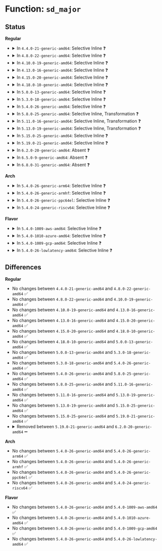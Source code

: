 # Function: <code>sd_major</code>

## Status
<b>Regular</b>
<ul>
<li>
<details>
<summary>In <code>4.4.0-21-generic-amd64</code>: Selective Inline ❓</summary>

```c
int sd_major(int major_idx)
```

```json
{
  "name": "sd_major",
  "collision_type": "Unique Static",
  "inline_type": "Selective",
  "funcs": [
    {
      "addr": 18446744071584859296,
      "name": "sd_major",
      "external": false,
      "loc": "drivers/scsi/sd.c:554",
      "file": "drivers/scsi/sd.c",
      "inline": "not declared, inlined",
      "caller_inline": [],
      "caller_func": [
        "drivers/scsi/sd.c:exit_sd",
        "drivers/scsi/sd.c:exit_sd",
        "drivers/scsi/sd.c:init_sd",
        "drivers/scsi/sd.c:init_sd",
        "drivers/scsi/sd.c:init_sd",
        "drivers/scsi/sd.c:sd_probe_async"
      ]
    }
  ],
  "symbols": [
    {
      "addr": 18446744071584859296,
      "name": "sd_major",
      "section": ".text",
      "bind": "STB_LOCAL",
      "size": 42
    }
  ]
}
```
</details>
</li>
<li>
<details>
<summary>In <code>4.8.0-22-generic-amd64</code>: Selective Inline ❓</summary>

```c
int sd_major(int major_idx)
```

```json
{
  "name": "sd_major",
  "collision_type": "Unique Static",
  "inline_type": "Selective",
  "funcs": [
    {
      "addr": 18446744071585221952,
      "name": "sd_major",
      "external": false,
      "loc": "drivers/scsi/sd.c:554",
      "file": "drivers/scsi/sd.c",
      "inline": "not declared, inlined",
      "caller_inline": [],
      "caller_func": [
        "drivers/scsi/sd.c:exit_sd",
        "drivers/scsi/sd.c:exit_sd",
        "drivers/scsi/sd.c:init_sd",
        "drivers/scsi/sd.c:init_sd",
        "drivers/scsi/sd.c:init_sd",
        "drivers/scsi/sd.c:sd_probe_async"
      ]
    }
  ],
  "symbols": [
    {
      "addr": 18446744071585221952,
      "name": "sd_major",
      "section": ".text",
      "bind": "STB_LOCAL",
      "size": 42
    }
  ]
}
```
</details>
</li>
<li>
<details>
<summary>In <code>4.10.0-19-generic-amd64</code>: Selective Inline ❓</summary>

```c
int sd_major(int major_idx)
```

```json
{
  "name": "sd_major",
  "collision_type": "Unique Static",
  "inline_type": "Selective",
  "funcs": [
    {
      "addr": 18446744071585416912,
      "name": "sd_major",
      "external": false,
      "loc": "drivers/scsi/sd.c:561",
      "file": "drivers/scsi/sd.c",
      "inline": "not declared, inlined",
      "caller_inline": [],
      "caller_func": [
        "drivers/scsi/sd.c:exit_sd",
        "drivers/scsi/sd.c:exit_sd",
        "drivers/scsi/sd.c:init_sd",
        "drivers/scsi/sd.c:init_sd",
        "drivers/scsi/sd.c:init_sd",
        "drivers/scsi/sd.c:sd_probe_async"
      ]
    }
  ],
  "symbols": [
    {
      "addr": 18446744071585416912,
      "name": "sd_major",
      "section": ".text",
      "bind": "STB_LOCAL",
      "size": 42
    }
  ]
}
```
</details>
</li>
<li>
<details>
<summary>In <code>4.13.0-16-generic-amd64</code>: Selective Inline ❓</summary>

```c
int sd_major(int major_idx)
```

```json
{
  "name": "sd_major",
  "collision_type": "Unique Static",
  "inline_type": "Selective",
  "funcs": [
    {
      "addr": 18446744071585498048,
      "name": "sd_major",
      "external": false,
      "loc": "drivers/scsi/sd.c:591",
      "file": "drivers/scsi/sd.c",
      "inline": "not declared, inlined",
      "caller_inline": [],
      "caller_func": [
        "drivers/scsi/sd.c:exit_sd",
        "drivers/scsi/sd.c:exit_sd",
        "drivers/scsi/sd.c:init_sd",
        "drivers/scsi/sd.c:init_sd",
        "drivers/scsi/sd.c:init_sd",
        "drivers/scsi/sd.c:sd_probe_async"
      ]
    }
  ],
  "symbols": [
    {
      "addr": 18446744071585498048,
      "name": "sd_major",
      "section": ".text",
      "bind": "STB_LOCAL",
      "size": 42
    }
  ]
}
```
</details>
</li>
<li>
<details>
<summary>In <code>4.15.0-20-generic-amd64</code>: Selective Inline ❓</summary>

```c
int sd_major(int major_idx)
```

```json
{
  "name": "sd_major",
  "collision_type": "Unique Static",
  "inline_type": "Selective",
  "funcs": [
    {
      "addr": 18446744071585929728,
      "name": "sd_major",
      "external": false,
      "loc": "drivers/scsi/sd.c:599",
      "file": "drivers/scsi/sd.c",
      "inline": "not declared, inlined",
      "caller_inline": [],
      "caller_func": [
        "drivers/scsi/sd.c:exit_sd",
        "drivers/scsi/sd.c:exit_sd",
        "drivers/scsi/sd.c:init_sd",
        "drivers/scsi/sd.c:init_sd",
        "drivers/scsi/sd.c:init_sd",
        "drivers/scsi/sd.c:sd_probe_async"
      ]
    }
  ],
  "symbols": [
    {
      "addr": 18446744071585929728,
      "name": "sd_major",
      "section": ".text",
      "bind": "STB_LOCAL",
      "size": 45
    }
  ]
}
```
</details>
</li>
<li>
<details>
<summary>In <code>4.18.0-10-generic-amd64</code>: Selective Inline ❓</summary>

```c
int sd_major(int major_idx)
```

```json
{
  "name": "sd_major",
  "collision_type": "Unique Static",
  "inline_type": "Selective",
  "funcs": [
    {
      "addr": 18446744071586177120,
      "name": "sd_major",
      "external": false,
      "loc": "drivers/scsi/sd.c:599",
      "file": "drivers/scsi/sd.c",
      "inline": "not declared, inlined",
      "caller_inline": [],
      "caller_func": [
        "drivers/scsi/sd.c:exit_sd",
        "drivers/scsi/sd.c:exit_sd",
        "drivers/scsi/sd.c:init_sd",
        "drivers/scsi/sd.c:init_sd",
        "drivers/scsi/sd.c:init_sd",
        "drivers/scsi/sd.c:sd_probe_async"
      ]
    }
  ],
  "symbols": [
    {
      "addr": 18446744071586177120,
      "name": "sd_major",
      "section": ".text",
      "bind": "STB_LOCAL",
      "size": 45
    }
  ]
}
```
</details>
</li>
<li>
<details>
<summary>In <code>5.0.0-13-generic-amd64</code>: Selective Inline ❓</summary>

```c
int sd_major(int major_idx)
```

```json
{
  "name": "sd_major",
  "collision_type": "Unique Static",
  "inline_type": "Selective",
  "funcs": [
    {
      "addr": 18446744071586319408,
      "name": "sd_major",
      "external": false,
      "loc": "drivers/scsi/sd.c:606",
      "file": "drivers/scsi/sd.c",
      "inline": "not declared, inlined",
      "caller_inline": [],
      "caller_func": [
        "drivers/scsi/sd.c:exit_sd",
        "drivers/scsi/sd.c:exit_sd",
        "drivers/scsi/sd.c:init_sd",
        "drivers/scsi/sd.c:init_sd",
        "drivers/scsi/sd.c:init_sd",
        "drivers/scsi/sd.c:sd_probe_async"
      ]
    }
  ],
  "symbols": [
    {
      "addr": 18446744071586319408,
      "name": "sd_major",
      "section": ".text",
      "bind": "STB_LOCAL",
      "size": 41
    }
  ]
}
```
</details>
</li>
<li>
<details>
<summary>In <code>5.3.0-18-generic-amd64</code>: Selective Inline ❓</summary>

```c
int sd_major(int major_idx)
```

```json
{
  "name": "sd_major",
  "collision_type": "Unique Static",
  "inline_type": "Selective",
  "funcs": [
    {
      "addr": 18446744071586562816,
      "name": "sd_major",
      "external": false,
      "loc": "drivers/scsi/sd.c:608",
      "file": "drivers/scsi/sd.c",
      "inline": "not declared, inlined",
      "caller_inline": [],
      "caller_func": [
        "drivers/scsi/sd.c:exit_sd",
        "drivers/scsi/sd.c:exit_sd",
        "drivers/scsi/sd.c:init_sd",
        "drivers/scsi/sd.c:init_sd",
        "drivers/scsi/sd.c:init_sd",
        "drivers/scsi/sd.c:sd_probe"
      ]
    }
  ],
  "symbols": [
    {
      "addr": 18446744071586562816,
      "name": "sd_major",
      "section": ".text",
      "bind": "STB_LOCAL",
      "size": 47
    }
  ]
}
```
</details>
</li>
<li>
<details>
<summary>In <code>5.4.0-26-generic-amd64</code>: Selective Inline ❓</summary>

```c
int sd_major(int major_idx)
```

```json
{
  "name": "sd_major",
  "collision_type": "Unique Static",
  "inline_type": "Selective",
  "funcs": [
    {
      "addr": 18446744071586709920,
      "name": "sd_major",
      "external": false,
      "loc": "drivers/scsi/sd.c:608",
      "file": "drivers/scsi/sd.c",
      "inline": "not declared, inlined",
      "caller_inline": [],
      "caller_func": [
        "drivers/scsi/sd.c:exit_sd",
        "drivers/scsi/sd.c:exit_sd",
        "drivers/scsi/sd.c:init_sd",
        "drivers/scsi/sd.c:init_sd",
        "drivers/scsi/sd.c:init_sd",
        "drivers/scsi/sd.c:sd_probe"
      ]
    }
  ],
  "symbols": [
    {
      "addr": 18446744071586709920,
      "name": "sd_major",
      "section": ".text",
      "bind": "STB_LOCAL",
      "size": 47
    }
  ]
}
```
</details>
</li>
<li>
<details>
<summary>In <code>5.8.0-25-generic-amd64</code>: Selective Inline, Transformation ❓</summary>

```c
int sd_major(int major_idx)
```

```json
{
  "name": "sd_major",
  "collision_type": "Unique Static",
  "inline_type": "Selective",
  "funcs": [
    {
      "addr": 18446744071587528392,
      "name": "sd_major",
      "external": false,
      "loc": "drivers/scsi/sd.c:622",
      "file": "drivers/scsi/sd.c",
      "inline": "not declared, inlined",
      "caller_inline": [
        "drivers/scsi/sd.c:sd_probe"
      ],
      "caller_func": [
        "drivers/scsi/sd.c:exit_sd",
        "drivers/scsi/sd.c:exit_sd",
        "drivers/scsi/sd.c:init_sd",
        "drivers/scsi/sd.c:init_sd",
        "drivers/scsi/sd.c:init_sd"
      ]
    }
  ],
  "symbols": [
    {
      "addr": 18446744071587509792,
      "name": "sd_major.part.0",
      "section": ".text",
      "bind": "STB_LOCAL",
      "size": 11
    },
    {
      "addr": 18446744071587509808,
      "name": "sd_major",
      "section": ".text",
      "bind": "STB_LOCAL",
      "size": 42
    }
  ]
}
```
</details>
</li>
<li>
<details>
<summary>In <code>5.11.0-16-generic-amd64</code>: Selective Inline, Transformation ❓</summary>

```c
int sd_major(int major_idx)
```

```json
{
  "name": "sd_major",
  "collision_type": "Unique Static",
  "inline_type": "Selective",
  "funcs": [
    {
      "addr": 18446744071587592996,
      "name": "sd_major",
      "external": false,
      "loc": "drivers/scsi/sd.c:654",
      "file": "drivers/scsi/sd.c",
      "inline": "not declared, inlined",
      "caller_inline": [
        "drivers/scsi/sd.c:sd_probe"
      ],
      "caller_func": [
        "drivers/scsi/sd.c:exit_sd",
        "drivers/scsi/sd.c:init_sd",
        "drivers/scsi/sd.c:init_sd"
      ]
    }
  ],
  "symbols": [
    {
      "addr": 18446744071587576128,
      "name": "sd_major.part.0",
      "section": ".text",
      "bind": "STB_LOCAL",
      "size": 11
    },
    {
      "addr": 18446744071587576144,
      "name": "sd_major",
      "section": ".text",
      "bind": "STB_LOCAL",
      "size": 42
    }
  ]
}
```
</details>
</li>
<li>
<details>
<summary>In <code>5.13.0-19-generic-amd64</code>: Selective Inline, Transformation ❓</summary>

```c
int sd_major(int major_idx)
```

```json
{
  "name": "sd_major",
  "collision_type": "Unique Static",
  "inline_type": "Selective",
  "funcs": [
    {
      "addr": 18446744071587474086,
      "name": "sd_major",
      "external": false,
      "loc": "drivers/scsi/sd.c:654",
      "file": "drivers/scsi/sd.c",
      "inline": "not declared, inlined",
      "caller_inline": [
        "drivers/scsi/sd.c:sd_probe"
      ],
      "caller_func": [
        "drivers/scsi/sd.c:exit_sd",
        "drivers/scsi/sd.c:init_sd",
        "drivers/scsi/sd.c:init_sd"
      ]
    }
  ],
  "symbols": [
    {
      "addr": 18446744071587459920,
      "name": "sd_major.part.0",
      "section": ".text",
      "bind": "STB_LOCAL",
      "size": 11
    },
    {
      "addr": 18446744071587459936,
      "name": "sd_major",
      "section": ".text",
      "bind": "STB_LOCAL",
      "size": 42
    }
  ]
}
```
</details>
</li>
<li>
<details>
<summary>In <code>5.15.0-25-generic-amd64</code>: Selective Inline ❓</summary>

```c
int sd_major(int major_idx)
```

```json
{
  "name": "sd_major",
  "collision_type": "Unique Static",
  "inline_type": "Selective",
  "funcs": [
    {
      "addr": 18446744071588049183,
      "name": "sd_major",
      "external": false,
      "loc": "drivers/scsi/sd.c:653",
      "file": "drivers/scsi/sd.c",
      "inline": "not declared, inlined",
      "caller_inline": [
        "drivers/scsi/sd.c:sd_probe"
      ],
      "caller_func": [
        "drivers/scsi/sd.c:exit_sd",
        "drivers/scsi/sd.c:init_sd",
        "drivers/scsi/sd.c:init_sd"
      ]
    }
  ],
  "symbols": [
    {
      "addr": 18446744071588028064,
      "name": "sd_major",
      "section": ".text",
      "bind": "STB_LOCAL",
      "size": 41
    }
  ]
}
```
</details>
</li>
<li>
<details>
<summary>In <code>5.19.0-21-generic-amd64</code>: Selective Inline ❓</summary>

```c
int sd_major(int major_idx)
```

```json
{
  "name": "sd_major",
  "collision_type": "Unique Static",
  "inline_type": "Selective",
  "funcs": [
    {
      "addr": 18446744071589412319,
      "name": "sd_major",
      "external": false,
      "loc": "drivers/scsi/sd.c:645",
      "file": "drivers/scsi/sd.c",
      "inline": "not declared, inlined",
      "caller_inline": [
        "drivers/scsi/sd.c:sd_probe"
      ],
      "caller_func": [
        "drivers/scsi/sd.c:exit_sd",
        "drivers/scsi/sd.c:init_sd",
        "drivers/scsi/sd.c:init_sd"
      ]
    }
  ],
  "symbols": [
    {
      "addr": 18446744071589390592,
      "name": "sd_major",
      "section": ".text",
      "bind": "STB_LOCAL",
      "size": 57
    }
  ]
}
```
</details>
</li>
<li>
<details>
<summary>In <code>6.2.0-20-generic-amd64</code>: Absent ❓</summary>

```json
{
  "name": "sd_major",
  "collision_type": "Unique Static",
  "inline_type": "Full",
  "funcs": [
    {
      "addr": 18446744071632001671,
      "name": "sd_major",
      "external": false,
      "loc": "drivers/scsi/sd.c:645",
      "file": "drivers/scsi/sd.c",
      "inline": "not declared, inlined",
      "caller_inline": [
        "drivers/scsi/sd.c:exit_sd",
        "drivers/scsi/sd.c:init_sd",
        "drivers/scsi/sd.c:init_sd",
        "drivers/scsi/sd.c:sd_probe"
      ],
      "caller_func": []
    }
  ],
  "symbols": []
}
```
</details>
</li>
<li>
<details>
<summary>In <code>6.5.0-9-generic-amd64</code>: Absent ❓</summary>

```json
{
  "name": "sd_major",
  "collision_type": "Unique Static",
  "inline_type": "Full",
  "funcs": [
    {
      "addr": 18446744071623886583,
      "name": "sd_major",
      "external": false,
      "loc": "drivers/scsi/sd.c:644",
      "file": "drivers/scsi/sd.c",
      "inline": "not declared, inlined",
      "caller_inline": [
        "drivers/scsi/sd.c:exit_sd",
        "drivers/scsi/sd.c:init_sd",
        "drivers/scsi/sd.c:init_sd",
        "drivers/scsi/sd.c:sd_probe"
      ],
      "caller_func": []
    }
  ],
  "symbols": []
}
```
</details>
</li>
<li>
<details>
<summary>In <code>6.8.0-31-generic-amd64</code>: Absent ❓</summary>

```json
{
  "name": "sd_major",
  "collision_type": "Unique Static",
  "inline_type": "Full",
  "funcs": [
    {
      "addr": 18446744071626359847,
      "name": "sd_major",
      "external": false,
      "loc": "drivers/scsi/sd.c:684",
      "file": "drivers/scsi/sd.c",
      "inline": "not declared, inlined",
      "caller_inline": [
        "drivers/scsi/sd.c:exit_sd",
        "drivers/scsi/sd.c:init_sd",
        "drivers/scsi/sd.c:init_sd",
        "drivers/scsi/sd.c:sd_probe"
      ],
      "caller_func": []
    }
  ],
  "symbols": []
}
```
</details>
</li>
</ul>
<b>Arch</b>
<ul>
<li>
<details>
<summary>In <code>5.4.0-26-generic-arm64</code>: Selective Inline ❓</summary>

```c
int sd_major(int major_idx)
```

```json
{
  "name": "sd_major",
  "collision_type": "Unique Static",
  "inline_type": "Selective",
  "funcs": [
    {
      "addr": 18446603336499619832,
      "name": "sd_major",
      "external": false,
      "loc": "drivers/scsi/sd.c:608",
      "file": "drivers/scsi/sd.c",
      "inline": "not declared, inlined",
      "caller_inline": [],
      "caller_func": [
        "drivers/scsi/sd.c:exit_sd",
        "drivers/scsi/sd.c:exit_sd",
        "drivers/scsi/sd.c:init_sd",
        "drivers/scsi/sd.c:init_sd",
        "drivers/scsi/sd.c:init_sd",
        "drivers/scsi/sd.c:sd_probe"
      ]
    }
  ],
  "symbols": [
    {
      "addr": 18446603336499619832,
      "name": "sd_major",
      "section": ".text",
      "bind": "STB_LOCAL",
      "size": 88
    }
  ]
}
```
</details>
</li>
<li>
<details>
<summary>In <code>5.4.0-26-generic-armhf</code>: Selective Inline ❓</summary>

```c
int sd_major(int major_idx)
```

```json
{
  "name": "sd_major",
  "collision_type": "Unique Static",
  "inline_type": "Selective",
  "funcs": [
    {
      "addr": 3232080000,
      "name": "sd_major",
      "external": false,
      "loc": "drivers/scsi/sd.c:608",
      "file": "drivers/scsi/sd.c",
      "inline": "not declared, inlined",
      "caller_inline": [],
      "caller_func": [
        "drivers/scsi/sd.c:exit_sd",
        "drivers/scsi/sd.c:exit_sd",
        "drivers/scsi/sd.c:init_sd",
        "drivers/scsi/sd.c:init_sd",
        "drivers/scsi/sd.c:init_sd",
        "drivers/scsi/sd.c:sd_probe"
      ]
    }
  ],
  "symbols": [
    {
      "addr": 3232080000,
      "name": "sd_major",
      "section": ".text",
      "bind": "STB_LOCAL",
      "size": 72
    }
  ]
}
```
</details>
</li>
<li>
<details>
<summary>In <code>5.4.0-26-generic-ppc64el</code>: Selective Inline ❓</summary>

```c
int sd_major(int major_idx)
```

```json
{
  "name": "sd_major",
  "collision_type": "Unique Static",
  "inline_type": "Selective",
  "funcs": [
    {
      "addr": 13835058055292942976,
      "name": "sd_major",
      "external": false,
      "loc": "drivers/scsi/sd.c:608",
      "file": "drivers/scsi/sd.c",
      "inline": "not declared, inlined",
      "caller_inline": [],
      "caller_func": [
        "drivers/scsi/sd.c:exit_sd",
        "drivers/scsi/sd.c:exit_sd",
        "drivers/scsi/sd.c:init_sd",
        "drivers/scsi/sd.c:init_sd",
        "drivers/scsi/sd.c:init_sd",
        "drivers/scsi/sd.c:sd_probe"
      ]
    }
  ],
  "symbols": [
    {
      "addr": 13835058055292942976,
      "name": "sd_major",
      "section": ".text",
      "bind": "STB_LOCAL",
      "size": 92
    }
  ]
}
```
</details>
</li>
<li>
<details>
<summary>In <code>5.4.0-24-generic-riscv64</code>: Selective Inline ❓</summary>

```c
int sd_major(int major_idx)
```

```json
{
  "name": "sd_major",
  "collision_type": "Unique Static",
  "inline_type": "Selective",
  "funcs": [
    {
      "addr": 18446743936276808028,
      "name": "sd_major",
      "external": false,
      "loc": "drivers/scsi/sd.c:608",
      "file": "drivers/scsi/sd.c",
      "inline": "not declared, inlined",
      "caller_inline": [],
      "caller_func": [
        "drivers/scsi/sd.c:exit_sd",
        "drivers/scsi/sd.c:exit_sd",
        "drivers/scsi/sd.c:init_sd",
        "drivers/scsi/sd.c:init_sd",
        "drivers/scsi/sd.c:init_sd",
        "drivers/scsi/sd.c:sd_probe"
      ]
    }
  ],
  "symbols": [
    {
      "addr": 18446743936276808028,
      "name": "sd_major",
      "section": ".text",
      "bind": "STB_LOCAL",
      "size": 68
    }
  ]
}
```
</details>
</li>
</ul>
<b>Flavor</b>
<ul>
<li>
<details>
<summary>In <code>5.4.0-1009-aws-amd64</code>: Selective Inline ❓</summary>

```c
int sd_major(int major_idx)
```

```json
{
  "name": "sd_major",
  "collision_type": "Unique Static",
  "inline_type": "Selective",
  "funcs": [
    {
      "addr": 18446744071586400400,
      "name": "sd_major",
      "external": false,
      "loc": "drivers/scsi/sd.c:608",
      "file": "drivers/scsi/sd.c",
      "inline": "not declared, inlined",
      "caller_inline": [],
      "caller_func": [
        "drivers/scsi/sd.c:exit_sd",
        "drivers/scsi/sd.c:exit_sd",
        "drivers/scsi/sd.c:init_sd",
        "drivers/scsi/sd.c:init_sd",
        "drivers/scsi/sd.c:init_sd",
        "drivers/scsi/sd.c:sd_probe"
      ]
    }
  ],
  "symbols": [
    {
      "addr": 18446744071586400400,
      "name": "sd_major",
      "section": ".text",
      "bind": "STB_LOCAL",
      "size": 47
    }
  ]
}
```
</details>
</li>
<li>
<details>
<summary>In <code>5.4.0-1010-azure-amd64</code>: Selective Inline ❓</summary>

```c
int sd_major(int major_idx)
```

```json
{
  "name": "sd_major",
  "collision_type": "Unique Static",
  "inline_type": "Selective",
  "funcs": [
    {
      "addr": 18446744071586276656,
      "name": "sd_major",
      "external": false,
      "loc": "drivers/scsi/sd.c:608",
      "file": "drivers/scsi/sd.c",
      "inline": "not declared, inlined",
      "caller_inline": [],
      "caller_func": [
        "drivers/scsi/sd.c:exit_sd",
        "drivers/scsi/sd.c:exit_sd",
        "drivers/scsi/sd.c:init_sd",
        "drivers/scsi/sd.c:init_sd",
        "drivers/scsi/sd.c:init_sd",
        "drivers/scsi/sd.c:sd_probe"
      ]
    }
  ],
  "symbols": [
    {
      "addr": 18446744071586276656,
      "name": "sd_major",
      "section": ".text",
      "bind": "STB_LOCAL",
      "size": 47
    }
  ]
}
```
</details>
</li>
<li>
<details>
<summary>In <code>5.4.0-1009-gcp-amd64</code>: Selective Inline ❓</summary>

```c
int sd_major(int major_idx)
```

```json
{
  "name": "sd_major",
  "collision_type": "Unique Static",
  "inline_type": "Selective",
  "funcs": [
    {
      "addr": 18446744071586664480,
      "name": "sd_major",
      "external": false,
      "loc": "drivers/scsi/sd.c:608",
      "file": "drivers/scsi/sd.c",
      "inline": "not declared, inlined",
      "caller_inline": [],
      "caller_func": [
        "drivers/scsi/sd.c:exit_sd",
        "drivers/scsi/sd.c:exit_sd",
        "drivers/scsi/sd.c:init_sd",
        "drivers/scsi/sd.c:init_sd",
        "drivers/scsi/sd.c:init_sd",
        "drivers/scsi/sd.c:sd_probe"
      ]
    }
  ],
  "symbols": [
    {
      "addr": 18446744071586664480,
      "name": "sd_major",
      "section": ".text",
      "bind": "STB_LOCAL",
      "size": 47
    }
  ]
}
```
</details>
</li>
<li>
<details>
<summary>In <code>5.4.0-26-lowlatency-amd64</code>: Selective Inline ❓</summary>

```c
int sd_major(int major_idx)
```

```json
{
  "name": "sd_major",
  "collision_type": "Unique Static",
  "inline_type": "Selective",
  "funcs": [
    {
      "addr": 18446744071586770432,
      "name": "sd_major",
      "external": false,
      "loc": "drivers/scsi/sd.c:608",
      "file": "drivers/scsi/sd.c",
      "inline": "not declared, inlined",
      "caller_inline": [],
      "caller_func": [
        "drivers/scsi/sd.c:exit_sd",
        "drivers/scsi/sd.c:exit_sd",
        "drivers/scsi/sd.c:init_sd",
        "drivers/scsi/sd.c:init_sd",
        "drivers/scsi/sd.c:init_sd",
        "drivers/scsi/sd.c:sd_probe"
      ]
    }
  ],
  "symbols": [
    {
      "addr": 18446744071586770432,
      "name": "sd_major",
      "section": ".text",
      "bind": "STB_LOCAL",
      "size": 47
    }
  ]
}
```
</details>
</li>
</ul>

## Differences
<b>Regular</b>
<ul>
<li>
No changes between <code>4.4.0-21-generic-amd64</code> and <code>4.8.0-22-generic-amd64</code> ✅
</li>
<li>
No changes between <code>4.8.0-22-generic-amd64</code> and <code>4.10.0-19-generic-amd64</code> ✅
</li>
<li>
No changes between <code>4.10.0-19-generic-amd64</code> and <code>4.13.0-16-generic-amd64</code> ✅
</li>
<li>
No changes between <code>4.13.0-16-generic-amd64</code> and <code>4.15.0-20-generic-amd64</code> ✅
</li>
<li>
No changes between <code>4.15.0-20-generic-amd64</code> and <code>4.18.0-10-generic-amd64</code> ✅
</li>
<li>
No changes between <code>4.18.0-10-generic-amd64</code> and <code>5.0.0-13-generic-amd64</code> ✅
</li>
<li>
No changes between <code>5.0.0-13-generic-amd64</code> and <code>5.3.0-18-generic-amd64</code> ✅
</li>
<li>
No changes between <code>5.3.0-18-generic-amd64</code> and <code>5.4.0-26-generic-amd64</code> ✅
</li>
<li>
No changes between <code>5.4.0-26-generic-amd64</code> and <code>5.8.0-25-generic-amd64</code> ✅
</li>
<li>
No changes between <code>5.8.0-25-generic-amd64</code> and <code>5.11.0-16-generic-amd64</code> ✅
</li>
<li>
No changes between <code>5.11.0-16-generic-amd64</code> and <code>5.13.0-19-generic-amd64</code> ✅
</li>
<li>
No changes between <code>5.13.0-19-generic-amd64</code> and <code>5.15.0-25-generic-amd64</code> ✅
</li>
<li>
No changes between <code>5.15.0-25-generic-amd64</code> and <code>5.19.0-21-generic-amd64</code> ✅
</li>
<li>
<details>
<summary>Removed between <code>5.19.0-21-generic-amd64</code> and <code>6.2.0-20-generic-amd64</code> ➖</summary>

```c
int sd_major(int major_idx)
```
</details>
</li>
</ul>
<b>Arch</b>
<ul>
<li>
No changes between <code>5.4.0-26-generic-amd64</code> and <code>5.4.0-26-generic-arm64</code> ✅
</li>
<li>
No changes between <code>5.4.0-26-generic-amd64</code> and <code>5.4.0-26-generic-armhf</code> ✅
</li>
<li>
No changes between <code>5.4.0-26-generic-amd64</code> and <code>5.4.0-26-generic-ppc64el</code> ✅
</li>
<li>
No changes between <code>5.4.0-26-generic-amd64</code> and <code>5.4.0-24-generic-riscv64</code> ✅
</li>
</ul>
<b>Flavor</b>
<ul>
<li>
No changes between <code>5.4.0-26-generic-amd64</code> and <code>5.4.0-1009-aws-amd64</code> ✅
</li>
<li>
No changes between <code>5.4.0-26-generic-amd64</code> and <code>5.4.0-1010-azure-amd64</code> ✅
</li>
<li>
No changes between <code>5.4.0-26-generic-amd64</code> and <code>5.4.0-1009-gcp-amd64</code> ✅
</li>
<li>
No changes between <code>5.4.0-26-generic-amd64</code> and <code>5.4.0-26-lowlatency-amd64</code> ✅
</li>
</ul>
